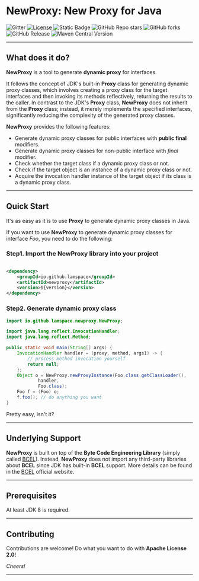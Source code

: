 # NewProxy: New Proxy for Java

![Gitter](https://img.shields.io/gitter/room/lamspace/newproxy)
[![License](https://img.shields.io/badge/license-Apache%202-4EB1BA.svg)](https://www.apache.org/licenses/LICENSE-2.0.html)
![Static Badge](https://img.shields.io/badge/NewProxy-New%20Proxy%20for%20Java-color=red)
![GitHub Repo stars](https://img.shields.io/github/stars/lamspace/newproxy)
![GitHub forks](https://img.shields.io/github/forks/lamspace/newproxy)
![GitHub Release](https://img.shields.io/github/v/release/lamspace/newproxy)
![Maven Central Version](https://img.shields.io/maven-central/v/io.github.lamspace/newproxy)

---

## What does it do?

**NewProxy** is a tool to generate **dynamic proxy** for interfaces.

It follows the concept of JDK's built-in **Proxy** class for generating dynamic proxy classes,
which involves creating a proxy class for the target interfaces and then invoking its methods reflectively,
returning the results to the caller.
In contrast to the JDK's **Proxy** class, **NewProxy** does not inherit from the **Proxy** class;
instead, it merely implements the specified interfaces,
significantly reducing the complexity of the generated proxy classes.

**NewProxy** provides the following features:

* Generate dynamic proxy classes for public interfaces with **public final** modifiers.
* Generate dynamic proxy classes for non-public interface with *final* modifier.
* Check whether the target class if a dynamic proxy class or not.
* Check if the target object is an instance of a dynamic proxy class or not.
* Acquire the invocation handler instance of the target object if its class is a dynamic proxy class.

---

## Quick Start

It's as easy as it is to use **Proxy** to generate dynamic proxy classes in Java.

If you want to use **NewProxy** to generate dynamic proxy classes for interface *Foo*,
you need to do the following:

### Step1. Import the **NewProxy** library into your project

```xml

<dependency>
    <groupId>io.github.lamspace</groupId>
    <artifactId>newproxy</artifactId>
    <version>${version}</version>
</dependency>
```

### Step2. Generate dynamic proxy class

```java
import io.github.lamspace.newproxy.NewProxy;

import java.lang.reflect.InvocationHandler;
import java.lang.reflect.Method;

public static void main(String[] args) {
    InvocationHandler handler = (proxy, method, args1) -> {
        // process method invocation yourself
        return null;
    };
    Object o = NewProxy.newProxyInstance(Foo.class.getClassLoader(),
            handler,
            Foo.class);
    Foo f = (Foo) o;
    f.foo(); // do anything you want
}
```

Pretty easy, isn't it?

---

## Underlying Support

**NewProxy** is built on top of the **Byte Code Engineering Library**
(simply called [BCEL](https://commons.apache.org/proper/commons-bcel/)).
Instead, **NewProxy** does not import any third-party libraries about **BCEL** since JDK has built-in **BCEL** support.
More details can be found in the [BCEL](https://commons.apache.org/proper/commons-bcel/) official website.

---

## Prerequisites

At least JDK 8 is required.

---

## Contributing

Contributions are welcome! Do what you want to do with **Apache License 2.0**!

*Cheers!*

---
